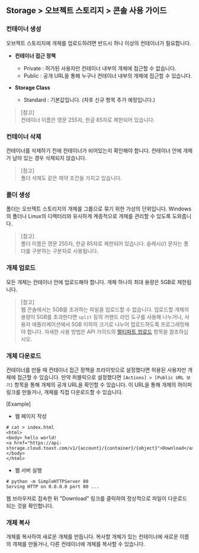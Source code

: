 ## Storage > 오브젝트 스토리지 > 콘솔 사용 가이드


### 컨테이너 생성

오브젝트 스토리지에 개체를 업로드하려면 반드시 하나 이상의 컨테이너가 필요합니다.

* **컨테이너 접근 정책**
    * Private : 허가된 사용자만 컨테이너 내부의 개체에 접근할 수 없습니다.
    * Public : 공개 URL을 통해 누구나 컨테이너 내부의 개체에 접근할 수 있습니다.

* **Storage Class**
    * Standard : 기본값입니다. (차후 신규 항목 추가 예정입니다.)

> [참고]  
> 컨테이너 이름은 영문 255자, 한글 85자로 제한되어 있습니다.


### 컨테이너 삭제
컨테이너를 삭제하기 전에 컨테이너가 비어있는지 확인해야 합니다. 컨테이너 안에 개체가 남아 있는 경우 삭제되지 않습니다.

> [참고]  
> 폴더 삭제도 같은 제약 조건을 가지고 있습니다.

### 폴더 생성

폴더는 오브젝트 스토리지의 개체를 그룹으로 묶기 위한 가상의 단위입니다. Windows의 폴더나 Linux의 디렉터리와 유사하게 계층적으로 개체를 관리할 수 있도록 도와줍니다.

> [참고]  
> 폴더 이름은 영문 255자, 한글 85자로 제한되어 있습니다. 슬래시(/) 문자는 폴더를 구분하는 구분자로 사용됩니다. 


### 개체 업로드

모든 개체는 컨테이너 안에 업로드해야 합니다. 개체 하나의 최대 용량은 5GB로 제한됩니다.

> [참고]  
> 웹 콘솔에서는 5GB를 초과하는 파일을 업로드할 수 없습니다.
> 업로드할 개체의 용량이 5GB를 초과한다면 `split` 등의 커맨드 라인 도구를 사용해 나누거나, 사용자 애플리케이션에서 5GB 이하의 크기로 나누어 업로드하도록 프로그래밍해야 합니다.
> 자세한 사용 방법은 API 가이드의 [멀티파트 업로드](api-guide/#_10) 항목을 참조하십시오.

### 개체 다운로드

컨테이너를 만들 때 컨테이너 접근 정책을 프라이빗으로 설정했다면 허용된 사용자만 개체에 접근할 수 있습니다. 만약 퍼블릭으로 설정했다면 `[Actions] > [Public URL 보기]` 항목을 통해 개체의 공개 URL을 확인할 수 있습니다. 이 URL을 통해 개체의 하이퍼 링크를 만들거나, 개체를 직접 다운로드할 수 있습니다.

[Example]

* 웹 페이지 작성

```
# cat > index.html
<html>
<body> hello world!
<a href="https://api-storage.cloud.toast.com/v1/{account}/{container}/{object}">Download</a>
</body>
</html>
```

* 웹 서버 실행

```
# python -m SimpleHTTPServer 80
Serving HTTP on 0.0.0.0 port 80 ...
```

웹 브라우저로 접속한 뒤 "Download" 링크를 클릭하여 정상적으로 파일이 다운로드 되는 것을 확인합니다.


### 개체 복사
개체를 복사하여 새로운 개체를 만듭니다. 복사할 개체가 있는 컨테이너에 새로운 이름의 개체를 만들거나, 다른 컨테이너에 개체를 복사할 수 있습니다.
